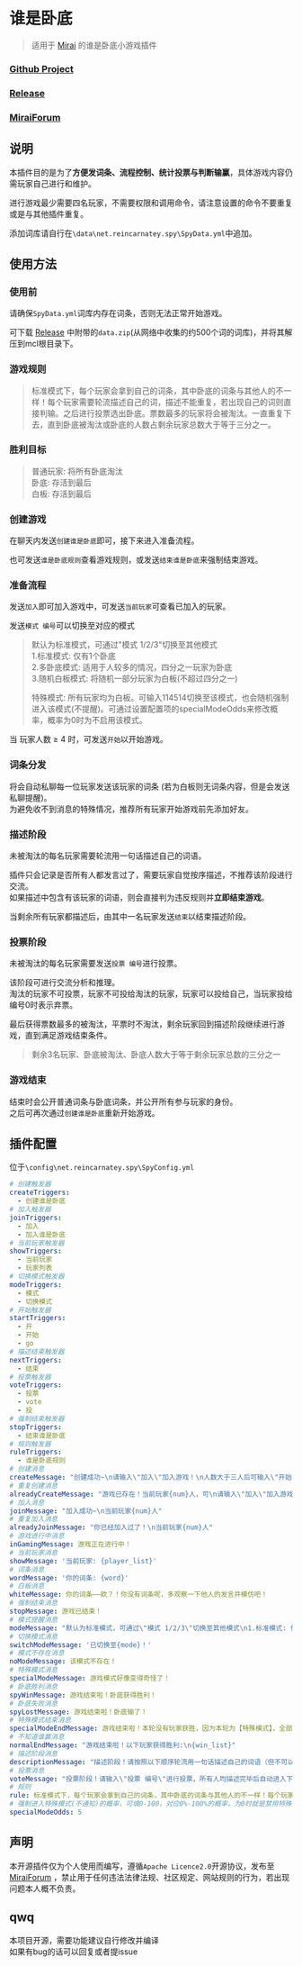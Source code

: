 # 谁是卧底

> 适用于 [Mirai](https://github.com/mamoe/mirai) 的谁是卧底小游戏插件

### [Github Project](https://github.com/Mitr-yuzr/WhoIsSpy)
### [Release](https://github.com/Mitr-yuzr/WhoIsSpy/releases/tag/1.0)
### [MiraiForum](https://mirai.mamoe.net/topic/1580/whoisspy-%E8%B0%81%E6%98%AF%E5%8D%A7%E5%BA%95%E5%B0%8F%E6%B8%B8%E6%88%8F%E6%8F%92%E4%BB%B6)

## 说明

本插件目的是为了**方便发词条、流程控制、统计投票与判断输赢**，具体游戏内容仍需玩家自己进行和维护。  

进行游戏最少需要四名玩家，不需要权限和调用命令，请注意设置的命令不要重复或是与其他插件重复。  

添加词库请自行在`\data\net.reincarnatey.spy\SpyData.yml`中追加。  

## 使用方法

### 使用前

请确保`SpyData.yml`词库内存在词条，否则无法正常开始游戏。  

可下载 [Release](https://github.com/Mitr-yuzr/WhoIsSpy/releases/tag/1.0) 中附带的`data.zip`(从网络中收集的约500个词的词库)，并将其解压到mcl根目录下。

### 游戏规则

> 标准模式下，每个玩家会拿到自己的词条，其中卧底的词条与其他人的不一样！每个玩家需要轮流描述自己的词，描述不能重复，若出现自己的词则直接判输。之后进行投票选出卧底。票数最多的玩家将会被淘汰。一直重复下去，直到卧底被淘汰或卧底的人数占剩余玩家总数大于等于三分之一。

### 胜利目标

> 普通玩家: 将所有卧底淘汰  
> 卧底: 存活到最后    
> 白板: 存活到最后  

### 创建游戏

在聊天内发送`创建谁是卧底`即可，接下来进入准备流程。  

也可发送`谁是卧底规则`查看游戏规则，或发送`结束谁是卧底`来强制结束游戏。

### 准备流程

发送`加入`即可加入游戏中，可发送`当前玩家`可查看已加入的玩家。  

发送`模式 编号`可以切换至对应的模式

> 默认为标准模式，可通过"模式 1/2/3"切换至其他模式  
> 1.标准模式: 仅有1个卧底  
> 2.多卧底模式: 适用于人较多的情况，四分之一玩家为卧底  
> 3.随机白板模式: 将随机一部分玩家为白板(不超过四分之一)
> 
> 特殊模式: 所有玩家均为白板。可输入114514切换至该模式，也会随机强制进入该模式(不提醒)。可通过设置配置项的specialModeOdds来修改概率，概率为0时为不启用该模式。

当 玩家人数 ≥ 4 时，可发送`开始`以开始游戏。

### 词条分发

将会自动私聊每一位玩家发送该玩家的词条 (若为白板则无词条内容，但是会发送私聊提醒)。  
为避免收不到消息的特殊情况，推荐所有玩家开始游戏前先添加好友。

### 描述阶段

未被淘汰的每名玩家需要轮流用一句话描述自己的词语。  

插件只会记录是否所有人都发言过了，需要玩家自觉按序描述，不推荐该阶段进行交流。  
如果描述中包含有该玩家的词语，则会直接判为违反规则并**立即结束游戏**。  

当剩余所有玩家都描述后，由其中一名玩家发送`结束`以结束描述阶段。

### 投票阶段

未被淘汰的每名玩家需要发送`投票 编号`进行投票。

该阶段可进行交流分析和推理。  
淘汰的玩家不可投票，玩家不可投给淘汰的玩家，玩家可以投给自己，当玩家投给编号0时表示弃票。  

最后获得票数最多的被淘汰，平票时不淘汰，剩余玩家回到描述阶段继续进行游戏，直到满足游戏结束条件。

> 剩余3名玩家、卧底被淘汰、卧底人数大于等于剩余玩家总数的三分之一

### 游戏结束

结束时会公开普通词条与卧底词条，并公开所有参与玩家的身份。  
之后可再次通过`创建谁是卧底`重新开始游戏。

## 插件配置

位于`\config\net.reincarnatey.spy\SpyConfig.yml`

```yaml
# 创建触发器
createTriggers: 
  - 创建谁是卧底
# 加入触发器
joinTriggers: 
  - 加入
  - 加入谁是卧底
# 当前玩家触发器
showTriggers: 
  - 当前玩家
  - 玩家列表
# 切换模式触发器
modeTriggers: 
  - 模式
  - 切换模式
# 开始触发器
startTriggers: 
  - 开
  - 开始
  - go
# 描述结束触发器
nextTriggers: 
  - 结束
# 投票触发器
voteTriggers: 
  - 投票
  - vote
  - 投
# 强制结束触发器
stopTriggers: 
  - 结束谁是卧底
# 规则触发器
ruleTriggers: 
  - 谁是卧底规则
# 创建消息
createMessage: "创建成功~\n请输入\"加入\"加入游戏！\n人数大于三人后可输入\"开始\"开始游戏！"
# 重复创建消息
alreadyCreateMessage: "游戏已存在！当前玩家{num}人，可\n请输入\"加入\"加入游戏！输入\"谁是卧底规则\"查看规则，\n人数大于三人后可输入\"开始\"开始游戏！"
# 加入消息
joinMessage: "加入成功~\n当前玩家{num}人"
# 重复加入消息
alreadyJoinMessage: "你已经加入过了！\n当前玩家{num}人"
# 游戏进行中消息
inGamingMessage: 游戏正在进行中！
# 当前玩家消息
showMessage: '当前玩家: {player_list}'
# 词条消息
wordMessage: '你的词条: {word}'
# 白板消息
whiteMessage: 你的词条——欸？！你没有词条呢，多观察一下他人的发言并模仿吧！
# 强制结束消息
stopMessage: 游戏已结束！
# 模式提醒消息
modeMessage: "默认为标准模式，可通过\"模式 1/2/3\"切换至其他模式\n1.标准模式: 仅有1个卧底\n2.多卧底模式: 适用于人较多的情况，四分之一玩家为卧底\n3.随机白板模式: 将随机一部分玩家为白板(不超过四分之一)"
# 切换模式消息
switchModeMessage: '已切换至{mode}！'
# 模式不存在消息
noModeMessage: 该模式不存在！
# 特殊模式消息
specialModeMessage: 游戏模式好像变得奇怪了！
# 卧底胜利消息
spyWinMessage: 游戏结束啦！卧底获得胜利！
# 卧底失败消息
spyLostMessage: 游戏结束啦！卧底输了！
# 特殊模式结束消息
specialModeEndMessage: 游戏结束啦！本轮没有玩家获胜，因为本轮为【特殊模式】，全部玩家都是白板！
# 不知道谁赢消息
normalEndMessage: "游戏结束啦！以下玩家获得胜利:\n{win_list}"
# 描述阶段消息
descriptionMessage: "描述阶段！请按照以下顺序轮流用一句话描述自己的词语（但不可以包含自己的词语），所有人均描述完毕后发送\"{nextTriggers}\"进入下一阶段。\n{player_list}"
# 投票消息
voteMessage: "投票阶段！请输入\"投票 编号\"进行投票，所有人均描述完毕后自动进入下一回合。\n0. 弃票\n{player_list}"
# 规则
rule: 标准模式下，每个玩家会拿到自己的词条，其中卧底的词条与其他人的不一样！每个玩家需要轮流描述自己的词，描述不能重复，若出现自己的词则直接判输。之后进行投票选出卧底。票数最多的玩家将会被淘汰。一直重复下去，直到卧底被淘汰或卧底的人数占剩余玩家总数大于等于三分之一。
# 强制进入特殊模式(不通知)的概率，可填0-100，对应0%-100%的概率，为0时就是禁用特殊模式 。特殊模式: 所有玩家均为白板，只剩下3名玩家时结束。该模式也可通过"切换模式 114514"进入。
specialModeOdds: 5
```

## 声明

本开源插件仅为个人使用而编写，遵循`Apache Licence2.0`开源协议，发布至 [MiraiForum](https://mirai.mamoe.net/) ，禁止用于任何违法法律法规、社区规定、网站规则的行为，若出现问题本人概不负责。

## qwq
本项目开源，需要功能建议自行修改并编译  
如果有bug的话可以回复或者提issue